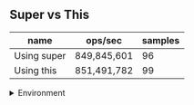 ## Super vs This

|name|ops/sec|samples|
|-|-|-|
|Using super|849,845,601|96|
|Using this|851,491,782|99|


<details>
<summary>Environment</summary>

* __Machine:__ linux x64 | 4 vCPUs | 7.6GB Mem
* __Run:__ Wed Nov 08 2023 00:09:49 GMT+0000 (Coordinated Universal Time)
</details>

<!--
{"environment":{"platform":"linux","arch":"x64","cpus":4,"totalMemory":7.6085662841796875},"benchmarks":[{"name":"Using super","opsSec":849845601.021508,"samples":6},{"name":"Using this","opsSec":851491782.4605141,"samples":8}]}-->

